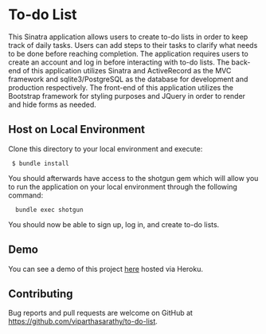 # To-do List
  This Sinatra application allows users to create to-do lists in order to keep track of daily tasks. Users can add steps to their tasks to clarify what needs to be done before reaching completion. The application requires users to create an account and log in before interacting with to-do lists. The back-end of this application utilizes Sinatra and ActiveRecord as the MVC framework and sqlite3/PostgreSQL as the database for development and production respectively. The front-end of this application utilizes the Bootstrap framework for styling purposes and JQuery in order to render and hide forms as needed.
  
## Host on Local Environment
Clone this directory to your local environment and execute:
```
 $ bundle install
```

You should afterwards have access to the shotgun gem which will allow you to run the application on your local environment through the following command:

```
  bundle exec shotgun
```

You should now be able to sign up, log in, and create to-do lists.

## Demo

You can see a demo of this project [here](https://evening-island-43721.herokuapp.com/) hosted via Heroku.

## Contributing

Bug reports and pull requests are welcome on GitHub at https://github.com/viparthasarathy/to-do-list.
